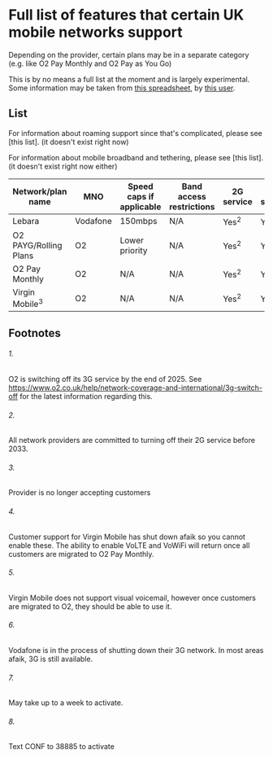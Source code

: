# Full list of features that certain UK mobile networks support

Depending on the provider, certain plans may be in a separate category (e.g. like O2 Pay Monthly and O2 Pay as You Go)

This is by no means a full list at the moment and is largely experimental. Some information may be taken from [this spreadsheet](https://docs.google.com/spreadsheets/d/126in1zdWmjTkPB1dU2OvWF7BzTpNWiJLPGWgZ3C0n-Q/edit?usp=sharing), by [this user](https://www.ispreview.co.uk/talk/members/bubblesthefish6.33345/).

## List

For information about roaming support since that's complicated, please see [this list]. (it doesn't exist right now)

For information about mobile broadband and tethering, please see [this list]. (it doesn't exist right now either)

|Network/plan name|MNO|Speed caps if applicable|Band access restrictions|2G service|3G service|4G service|5G service|Voice over LTE|Voice over WiFi|Visual voicemail|eSIM|Call merging|
|-|-|-|-|-|-|-|-|-|-|-|-|-|
|Lebara|Vodafone|150mbps|N/A|Yes<sup>2</sup>|Yes<sup>6</sup>|Yes|Yes|Yes<sup>7</sup>|Yes<sup>7</sup>|?|No|Yes<sup>8</sup>|
|O2 PAYG/Rolling Plans|O2|Lower priority|N/A|Yes<sup>2</sup>|Yes[<sup>1</sup>](#1)|Yes|No|No|No|No|No|?|
|O2 Pay Monthly|O2|N/A|N/A|Yes<sup>2</sup>|Yes[<sup>1</sup>](#1)|Yes|Yes|Yes|Yes*|Yes|Yes|?|
|Virgin Mobile<sup>3</sup>|O2|N/A|N/A|Yes<sup>2</sup>|Yes[<sup>1</sup>](#1)|Yes|Yes|No<sup>4</sup>|No<sup>4</sup>|No<sup>5</sup>|Yes|?|

## Footnotes

###### 1. 
O2 is switching off its 3G service by the end of 2025. See https://www.o2.co.uk/help/network-coverage-and-international/3g-switch-off for the latest information regarding this.
###### 2. 
All network providers are committed to turning off their 2G service before 2033.
###### 3. 
Provider is no longer accepting customers
###### 4. 
Customer support for Virgin Mobile has shut down afaik so you cannot enable these. The ability to enable VoLTE and VoWiFi will return once all customers are migrated to O2 Pay Monthly.
###### 5. 
Virgin Mobile does not support visual voicemail, however once customers are migrated to O2, they should be able to use it.
###### 6.
Vodafone is in the process of shutting down their 3G network. In most areas afaik, 3G is still available.
###### 7. 
May take up to a week to activate.
###### 8. 
Text CONF to 38885 to activate
